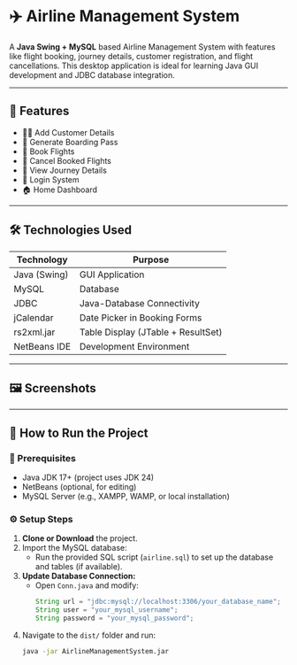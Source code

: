 # ✈️ Airline Management System

A **Java Swing + MySQL** based Airline Management System with features like flight booking, journey details, customer registration, and flight cancellations. This desktop application is ideal for learning Java GUI development and JDBC database integration.

---

## 📌 Features

- 🧑‍💼 Add Customer Details
- 📄 Generate Boarding Pass
- 📅 Book Flights
- 🚫 Cancel Booked Flights
- 🧾 View Journey Details
- 🔐 Login System
- 🏠 Home Dashboard

---

## 🛠️ Technologies Used

| Technology       | Purpose                              |
|------------------|---------------------------------------|
| Java (Swing)     | GUI Application                       |
| MySQL            | Database                              |
| JDBC             | Java-Database Connectivity            |
| jCalendar        | Date Picker in Booking Forms          |
| rs2xml.jar       | Table Display (JTable + ResultSet)    |
| NetBeans IDE     | Development Environment               |

---

## 🖼️ Screenshots
    
    

---

## 🚀 How to Run the Project

### 🧾 Prerequisites

- Java JDK 17+ (project uses JDK 24)
- NetBeans (optional, for editing)
- MySQL Server (e.g., XAMPP, WAMP, or local installation)

### ⚙️ Setup Steps

1. **Clone or Download** the project.
2. Import the MySQL database:
   - Run the provided SQL script (`airline.sql`) to set up the database and tables (if available).
3. **Update Database Connection:**
   - Open `Conn.java` and modify:
     ```java
     String url = "jdbc:mysql://localhost:3306/your_database_name";
     String user = "your_mysql_username";
     String password = "your_mysql_password";
     ```
4. Navigate to the `dist/` folder and run:
   ```bash
   java -jar AirlineManagementSystem.jar


